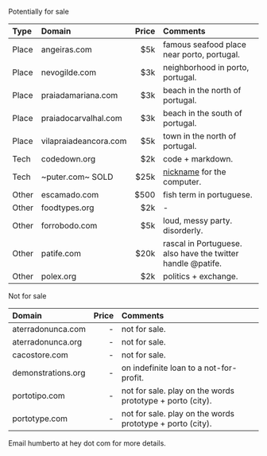 Potentially for sale

| Type   | Domain                | Price | Comments                                                                                        |
|:-------|:----------------------|------:|:------------------------------------------------------------------------------------------------|
| Place  | angeiras.com          |   $5k | famous seafood place near porto, portugal.                                                      |
| Place  | nevogilde.com         |   $3k | neighborhood in porto, portugal.                                                                |
| Place  | praiadamariana.com    |   $3k | beach in the north of portugal.                                                                 |
| Place  | praiadocarvalhal.com  |   $3k | beach in the south of portugal.                                                                 |
| Place  | vilapraiadeancora.com |   $5k | town in the north of portugal.                                                                  |
| Tech   | codedown.org          |   $2k | code + markdown.                                                                                |
| Tech   | ~puter.com~ SOLD      |  $25k | [nickname](https://www.youtube.com/watch?v=iEHWBp3KjCI&t=32s) for the computer.                 |
| Other  | escamado.com          |  $500 | fish term in portuguese.                                                                        |
| Other  | foodtypes.org         |   $2k | -                                                                                               |
| Other  | forrobodo.com         |   $5k | loud, messy party. disorderly.
| Other  | patife.com            |  $20k | rascal in Portuguese. also have the twitter handle @patife.                                     |
| Other  | polex.org             |   $2k | politics + exchange.                                                                            |

Not for sale

| Domain             | Price | Comments                                                  |
|:-------------------|------:|:----------------------------------------------------------|
| aterradonunca.com  |     - | not for sale.                                             |
| aterradonunca.org  |     - | not for sale.                                             |
| cacostore.com      |     - | not for sale.                                             |
| demonstrations.org |     - | on indefinite loan to a not-for-profit.                   |
| portotipo.com      |     - | not for sale. play on the words prototype + porto (city). |
| portotype.com      |     - | not for sale. play on the words prototype + porto (city). |


Email humberto at hey dot com for more details. 

